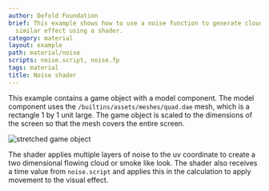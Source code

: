 ```yaml
---
author: Defold Foundation
brief: This example shows how to use a noise function to generate clouds, smoke or
  similar effect using a shader.
category: material
layout: example
path: material/noise
scripts: noise.script, noise.fp
tags: material
title: Noise shader
---
```



This example contains a game object with a model component. The model component uses the `/builtins/assets/meshes/quad.dae` mesh, which is a rectangle 1 by 1 unit large. The game object is scaled to the dimensions of the screen so that the mesh covers the entire screen.

![stretched game object](stretched-mesh.png)

The shader applies multiple layers of noise to the uv coordinate to create a two dimensional flowing cloud or smoke like look. The shader also receives a time value from `noise.script` and applies this in the calculation to apply movement to the visual effect.